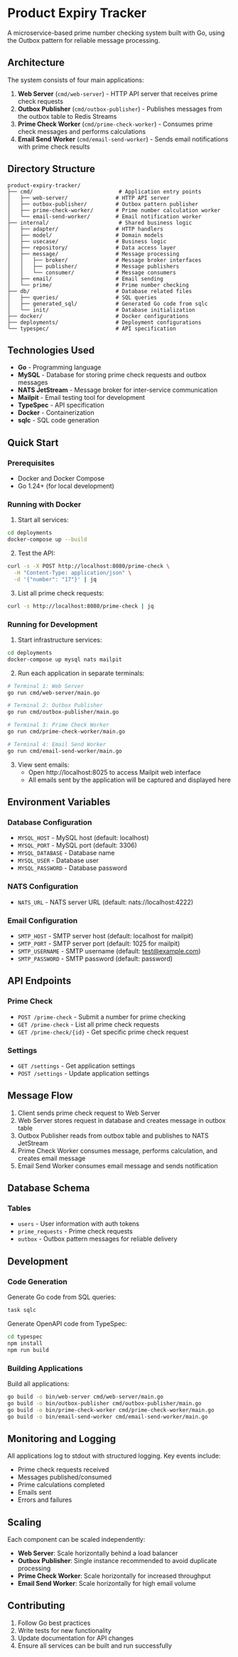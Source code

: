 # Product Expiry Tracker

A microservice-based prime number checking system built with Go, using the Outbox pattern for reliable message processing.

## Architecture

The system consists of four main applications:

1. **Web Server** (`cmd/web-server`) - HTTP API server that receives prime check requests
2. **Outbox Publisher** (`cmd/outbox-publisher`) - Publishes messages from the outbox table to Redis Streams
3. **Prime Check Worker** (`cmd/prime-check-worker`) - Consumes prime check messages and performs calculations
4. **Email Send Worker** (`cmd/email-send-worker`) - Sends email notifications with prime check results

## Directory Structure

```
product-expiry-tracker/
├── cmd/                           # Application entry points
│   ├── web-server/               # HTTP API server
│   ├── outbox-publisher/         # Outbox pattern publisher
│   ├── prime-check-worker/       # Prime number calculation worker
│   └── email-send-worker/        # Email notification worker
├── internal/                      # Shared business logic
│   ├── adapter/                  # HTTP handlers
│   ├── model/                    # Domain models
│   ├── usecase/                  # Business logic
│   ├── repository/               # Data access layer
│   ├── message/                  # Message processing
│   │   ├── broker/               # Message broker interfaces
│   │   ├── publisher/            # Message publishers
│   │   └── consumer/             # Message consumers
│   ├── email/                    # Email sending
│   └── prime/                    # Prime number checking
├── db/                           # Database related files
│   ├── queries/                  # SQL queries
│   ├── generated_sql/            # Generated Go code from sqlc
│   └── init/                     # Database initialization
├── docker/                       # Docker configurations
├── deployments/                  # Deployment configurations
└── typespec/                     # API specification
```

## Technologies Used

- **Go** - Programming language
- **MySQL** - Database for storing prime check requests and outbox messages
- **NATS JetStream** - Message broker for inter-service communication
- **Mailpit** - Email testing tool for development
- **TypeSpec** - API specification
- **Docker** - Containerization
- **sqlc** - SQL code generation

## Quick Start

### Prerequisites

- Docker and Docker Compose
- Go 1.24+ (for local development)

### Running with Docker

1. Start all services:
```bash
cd deployments
docker-compose up --build
```

2. Test the API:
```bash
curl -s -X POST http://localhost:8080/prime-check \
  -H "Content-Type: application/json" \
  -d '{"number": "17"}' | jq
```

3. List all prime check requests:
```bash
curl -s http://localhost:8080/prime-check | jq
```

### Running for Development

1. Start infrastructure services:
```bash
cd deployments
docker-compose up mysql nats mailpit
```

2. Run each application in separate terminals:
```bash
# Terminal 1: Web Server
go run cmd/web-server/main.go

# Terminal 2: Outbox Publisher
go run cmd/outbox-publisher/main.go

# Terminal 3: Prime Check Worker
go run cmd/prime-check-worker/main.go

# Terminal 4: Email Send Worker
go run cmd/email-send-worker/main.go
```

3. View sent emails:
   - Open http://localhost:8025 to access Mailpit web interface
   - All emails sent by the application will be captured and displayed here

## Environment Variables

### Database Configuration
- `MYSQL_HOST` - MySQL host (default: localhost)
- `MYSQL_PORT` - MySQL port (default: 3306)
- `MYSQL_DATABASE` - Database name
- `MYSQL_USER` - Database user
- `MYSQL_PASSWORD` - Database password

### NATS Configuration
- `NATS_URL` - NATS server URL (default: nats://localhost:4222)

### Email Configuration
- `SMTP_HOST` - SMTP server host (default: localhost for mailpit)
- `SMTP_PORT` - SMTP server port (default: 1025 for mailpit)
- `SMTP_USERNAME` - SMTP username (default: test@example.com)
- `SMTP_PASSWORD` - SMTP password (default: password)

## API Endpoints

### Prime Check
- `POST /prime-check` - Submit a number for prime checking
- `GET /prime-check` - List all prime check requests
- `GET /prime-check/{id}` - Get specific prime check request

### Settings
- `GET /settings` - Get application settings
- `POST /settings` - Update application settings

## Message Flow

1. Client sends prime check request to Web Server
2. Web Server stores request in database and creates message in outbox table
3. Outbox Publisher reads from outbox table and publishes to NATS JetStream
4. Prime Check Worker consumes message, performs calculation, and creates email message
5. Email Send Worker consumes email message and sends notification

## Database Schema

### Tables
- `users` - User information with auth tokens
- `prime_requests` - Prime check requests
- `outbox` - Outbox pattern messages for reliable delivery

## Development

### Code Generation

Generate Go code from SQL queries:
```bash
task sqlc
```

Generate OpenAPI code from TypeSpec:
```bash
cd typespec
npm install
npm run build
```

### Building Applications

Build all applications:
```bash
go build -o bin/web-server cmd/web-server/main.go
go build -o bin/outbox-publisher cmd/outbox-publisher/main.go
go build -o bin/prime-check-worker cmd/prime-check-worker/main.go
go build -o bin/email-send-worker cmd/email-send-worker/main.go
```

## Monitoring and Logging

All applications log to stdout with structured logging. Key events include:
- Prime check requests received
- Messages published/consumed
- Prime calculations completed
- Emails sent
- Errors and failures

## Scaling

Each component can be scaled independently:
- **Web Server**: Scale horizontally behind a load balancer
- **Outbox Publisher**: Single instance recommended to avoid duplicate processing
- **Prime Check Worker**: Scale horizontally for increased throughput
- **Email Send Worker**: Scale horizontally for high email volume

## Contributing

1. Follow Go best practices
2. Write tests for new functionality
3. Update documentation for API changes
4. Ensure all services can be built and run successfully